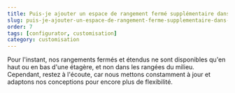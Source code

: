 ```yaml
---
title: Puis-je ajouter un espace de rangement fermé supplémentaire dans la rangée centrale des rangements muraux ?
slug: puis-je-ajouter-un-espace-de-rangement-ferme-supplementaire-dans-la-rangee-centrale-des-rangements-muraux
order: 7
tags: [configurator, customisation]
category: customisation
---
```


Pour l'instant, nos rangements fermés et étendus ne sont disponibles qu'en haut ou en bas d'une étagère, et non dans les rangées du milieu. Cependant, restez à l'écoute, car nous mettons constamment à jour et adaptons nos conceptions pour encore plus de flexibilité.
